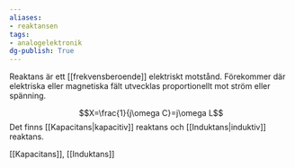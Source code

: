 ```yaml
---
aliases: 
- reaktansen
tags: 
- analogelektronik
dg-publish: True
---
```

Reaktans är ett [[frekvensberoende]] elektriskt motstånd. Förekommer där elektriska eller magnetiska fält utvecklas proportionellt mot ström eller spänning.

$$X=\frac{1}{j\omega C}=j\omega L$$
Det finns [[Kapacitans|kapacitiv]] reaktans och [[Induktans|induktiv]] reaktans. 

[[Kapacitans]], [[Induktans]]
